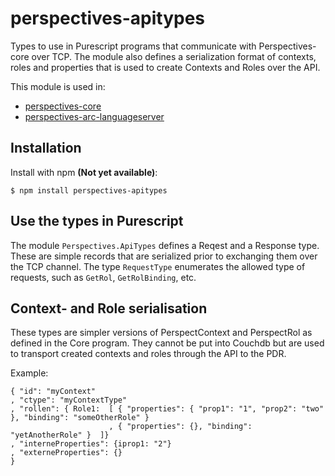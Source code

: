 # perspectives-apitypes
Types to use in Purescript programs that communicate with Perspectives-core over TCP. The module also defines a serialization format of contexts, roles and properties that is used to create Contexts and Roles over the API.

This module is used in:
* [perspectives-core](https://github.com/joopringelberg/perspectives-core)
* [perspectives-arc-languageserver](https://github.com/joopringelberg/perspectives-arc-languageserver)

## Installation
Install with npm **(Not yet available)**:

```
$ npm install perspectives-apitypes
```

## Use the types in Purescript
The module `Perspectives.ApiTypes` defines a Reqest and a Response type. These are simple records that are serialized prior to exchanging them over the TCP channel. The type `RequestType` enumerates the allowed type of requests, such as `GetRol`, `GetRolBinding`, etc.

## Context- and Role serialisation
These types are simpler versions of PerspectContext and PerspectRol as defined in the Core program. They cannot be put into Couchdb but are used to transport created contexts and roles through the API to the PDR.

Example:
```
{ "id": "myContext"
, "ctype": "myContextType"
, "rollen": { Role1:  [ { "properties": { "prop1": "1", "prop2": "two" }, "binding": "someOtherRole" }
                      , { "properties": {}, "binding": "yetAnotherRole" }  ]}
, "interneProperties": {iprop1: "2"}
, "externeProperties": {}
}
```
